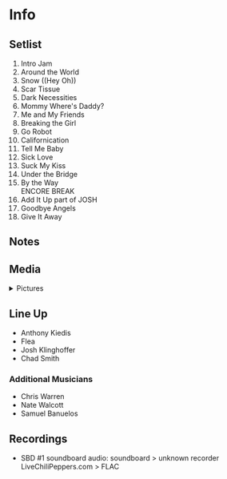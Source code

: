 # Info

## Setlist

1. Intro Jam
2. Around the World
3. Snow ((Hey Oh))
4. Scar Tissue
5. Dark Necessities
6. Mommy Where's Daddy?
7. Me and My Friends
8. Breaking the Girl
9. Go Robot
10. Californication
11. Tell Me Baby
12. Sick Love
13. Suck My Kiss
14. Under the Bridge
15. By the Way
<br> ENCORE BREAK
16. Add It Up part of JOSH
17. Goodbye Angels
18. Give It Away

## Notes

## Media 

<details>
  <summary>Pictures</summary>
  <!--<img alt="Setlist" title="Setlist" src="_.jpg" height="200" />
  <img alt="Clipping" title="Clipping" src="_.jpg" height="200" />
  <img alt="Flyer" title="Flyer" src="_.jpg" height="200" />-->
</details>

## Line Up

* Anthony Kiedis
* Flea
* Josh Klinghoffer
* Chad Smith

### Additional Musicians

* Chris Warren  
* Nate Walcott  
* Samuel Banuelos

## Recordings

* SBD #1 soundboard audio: soundboard > unknown recorder LiveChiliPeppers.com > FLAC
